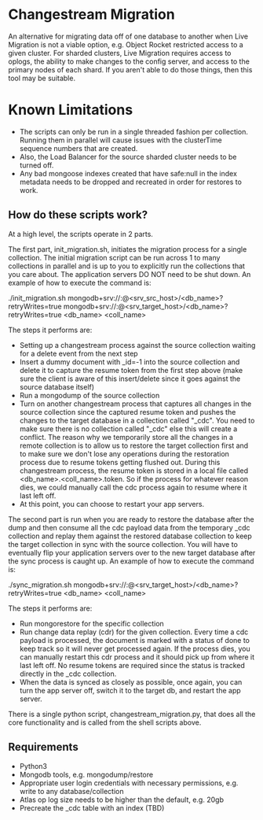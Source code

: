 # Changestream Migration
An alternative for migrating data off of one database to another when Live Migration is not a viable option, e.g. Object Rocket restricted access to a given cluster. For sharded clusters, Live Migration requires access to oplogs, the ability to make changes to the config server, and access to the primary nodes of each shard. If you aren't able to do those things, then this tool may be suitable.

# Known Limitations
- The scripts can only be run in a single threaded fashion per collection. Running them in parallel will cause issues with the clusterTime sequence numbers that are created. 
- Also, the Load Balancer for the source sharded cluster needs to be turned off.
- Any bad mongoose indexes created that have safe:null in the index metadata needs to be dropped and recreated in order for restores to work.

## How do these scripts work?
At a high level, the scripts operate in 2 parts. 

The first part, init_migration.sh, initiates the migration process for a single collection. The initial migration script can be run across 1 to many collections in parallel and is up to you to explicitly run the collections that you care about. The application servers DO NOT need to be shut down. An example of how to execute the command is:

./init_migration.sh mongodb+srv://<username>:<password>@<srv_src_host>/<db_name>?retryWrites=true mongodb+srv://<username>:<password>@<srv_target_host>/<db_name>?retryWrites=true <db_name> <coll_name>

The steps it performs are:
- Setting up a changestream process against the source collection waiting for a delete event from the next step
- Insert a dummy document with _id=-1 into the source collection and delete it to capture the resume token from the first step above (make sure the client is aware of this insert/delete since it goes against the source database itself)
- Run a mongodump of the source collection
- Turn on another changestream process that captures all changes in the source collection since the captured resume token and pushes the changes to the target database in a collection called "_cdc". You need to make sure there is no collection called "_cdc" else this will create a conflict. The reason why we temporarily store all the changes in a remote collection is to allow us to restore the target collection first and to make sure we don't lose any operations during the restoration process due to resume tokens getting flushed out. During this changestream process, the resume token is stored in a local file called <db_name>.<coll_name>.token. So if the process for whatever reason dies, we could manually call the cdc process again to resume where it last left off.
- At this point, you can choose to restart your app servers.

The second part is run when you are ready to restore the database after the dump and then consume all the cdc payload data from the temporary _cdc collection and replay them against the restored database collection to keep the target collection in sync with the source collection. You will have to eventually flip your application servers over to the new target database after the sync process is caught up. An example of how to execute the command is:

./sync_migration.sh mongodb+srv://<username>:<password>@<srv_target_host>/<db_name>?retryWrites=true <db_name> <coll_name>

The steps it performs are:
- Run mongorestore for the specific collection
- Run change data replay (cdr) for the given collection. Every time a cdc payload is processed, the document is marked with a status of done to keep track so it will never get processed again. If the process dies, you can manually restart this cdr process and it should pick up from where it last left off. No resume tokens are required since the status is tracked directly in the _cdc collection.
- When the data is synced as closely as possible, once again, you can turn the app server off, switch it to the target db, and restart the app server.

There is a single python script, changestream_migration.py, that does all the core functionality and is called from the shell scripts above.

## Requirements
- Python3
- Mongodb tools, e.g. mongodump/restore
- Appropriate user login credentials with necessary permissions, e.g. write to any database/collection
- Atlas op log size needs to be higher than the default, e.g. 20gb
- Precreate the _cdc table with an index (TBD)
